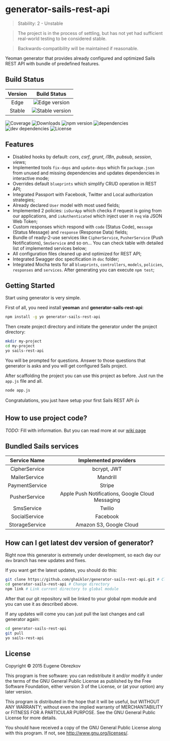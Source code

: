 # generator-sails-rest-api

> Stability: 2 - Unstable

> The project is in the process of settling, but has not yet had sufficient real-world testing to be considered stable.

> Backwards-compatibility will be maintained if reasonable.

Yeoman generator that provides already configured and optimized Sails REST API with bundle of predefined features.

## Build Status

| Version | Build Status                                                                                  |
|:-------:|:---------------------------------------------------------------------------------------------:|
| Edge    | ![Edge version](https://img.shields.io/travis/ghaiklor/generator-sails-rest-api/dev.svg)      |
| Stable  | ![Stable version](https://img.shields.io/travis/ghaiklor/generator-sails-rest-api/master.svg) |

![Coverage](https://img.shields.io/coveralls/ghaiklor/generator-sails-rest-api.svg) ![Downloads](https://img.shields.io/npm/dm/generator-sails-rest-api.svg) ![npm version](https://img.shields.io/npm/v/generator-sails-rest-api.svg) ![dependencies](https://img.shields.io/david/ghaiklor/generator-sails-rest-api.svg) ![dev dependencies](https://img.shields.io/david/dev/ghaiklor/generator-sails-rest-api.svg) ![License](https://img.shields.io/npm/l/generator-sails-rest-api.svg)

## Features

- Disabled hooks by default: *cors*, *csrf*, *grunt*, *i18n*, *pubsub*, *session*, *views*;
- Implemented tools `fix-deps` and `update-deps` which fix `package.json` from unused and missing dependencies and updates dependencies in interactive mode;
- Overrides default `blueprints` which simplify CRUD operation in REST API;
- Integrated Passport with Facebook, Twitter and Local authorization strategies;
- Already declared `User` model with most used fields;
- Implemented 2 policies: `isOurApp` which checks if request is going from our applications, and `isAuthenticated` which inject user in `req` via JSON Web Token;
- Custom responses which respond with `code` (Status Code), `message` (Status Message) and `response` (Response Data) fields;
- Bundle of ready-2-use services like `CipherService`, `PusherService` (Push Notifications), `SmsService` and so on... You can check table with detailed list of implemented services below;
- All configuration files cleaned up and optimized for REST API;
- Integrated Swagger doc specification in `doc` folder;
- Integrated Mocha tests for all `blueprints`, `controllers`, `models`, `policies`, `responses` and `services`. After generating you can execute `npm test`;

## Getting Started

Start using generator is very simple.

First of all, you need install **yeoman** and **generator-sails-rest-api**:

```bash
npm install -g yo generator-sails-rest-api
```

Then create project directory and initiate the generator under the project directory:

```bash
mkdir my-project
cd my-project
yo sails-rest-api
```

You will be prompted for questions. Answer to those questions that generator is asks and you will get configured Sails project.

After scaffolding the project you can use this project as before. Just run the `app.js` file and all.

```bash
node app.js
```

Congratulations, you just have setup your first Sails REST API :+1:

## How to use project code?

_TODO:_ Fill with information. But you can read more at our [wiki page](https://github.com/ghaiklor/generator-sails-rest-api/wiki/How-to-use)

## Bundled Sails services

|  Service Name  |               Implemented providers              |
|:--------------:|:------------------------------------------------:|
| CipherService  | bcrypt, JWT                                      |
| MailerService  | Mandrill                                         |
| PaymentService | Stripe                                           |
| PusherService  | Apple Push Notifications, Google Cloud Messaging |
| SmsService     | Twilio                                           |
| SocialService  | Facebook                                         |
| StorageService | Amazon S3, Google Cloud                          |

## How can I get latest dev version of generator?

Right now this generator is extremely under development, so each day our `dev` branch has new updates and fixes.

If you want get the latest updates, you should do this:

```bash
git clone https://github.com/ghaiklor/generator-sails-rest-api.git # Clone the repository
cd generator-sails-rest-api # Change directory
npm link # Link current directory to global module
```

After that our git repository will be linked to your global npm module and you can use it as described above.

If any updates will come you can just pull the last changes and call generator again:

```bash
cd generator-sails-rest-api
git pull
yo sails-rest-api
```

## License

Copyright © 2015 Eugene Obrezkov

This program is free software: you can redistribute it and/or modify
it under the terms of the GNU General Public License as published by
the Free Software Foundation, either version 3 of the License, or
(at your option) any later version.

This program is distributed in the hope that it will be useful,
but WITHOUT ANY WARRANTY; without even the implied warranty of
MERCHANTABILITY or FITNESS FOR A PARTICULAR PURPOSE. See the
GNU General Public License for more details.

You should have received a copy of the GNU General Public License
along with this program. If not, see <http://www.gnu.org/licenses/>.
